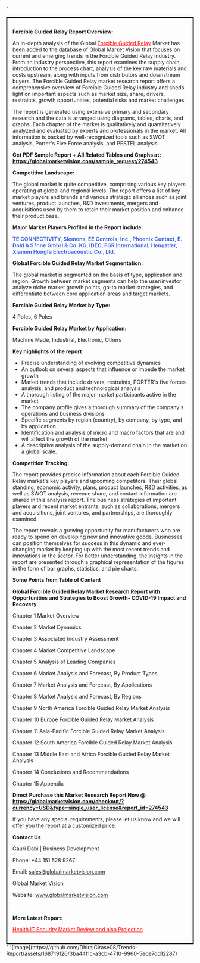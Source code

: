 "<div style='border: 3px solid black; padding: 1em;'>

<strong>Forcible Guided Relay Report Overview:</strong>

An in-depth analysis of the Global <a style='color: #ff0000;' href='https://globalmarketvision.com/reports/global-forcible-guided-relay-market/274543'>Forcible Guided Relay</a> Market has been added to the database of Global Market Vision that focuses on current and emerging trends in the Forcible Guided Relay industry. From an industry perspective, this report examines the supply chain, introduction to the process chart, analysis of the key raw materials and costs upstream, along with inputs from distributors and downstream buyers. The Forcible Guided Relay market research report offers a comprehensive overview of Forcible Guided Relay industry and sheds light on important aspects such as market size, share, drivers, restraints, growth opportunities, potential risks and market challenges.

The report is generated using extensive primary and secondary research and the data is arranged using diagrams, tables, charts, and graphs. Each chapter of the market is qualitatively and quantitatively analyzed and evaluated by experts and professionals in the market. All information is backed by well-recognized tools such as SWOT analysis, Porter's Five Force analysis, and PESTEL analysis.

<strong>Get PDF Sample Report + All Related Tables and Graphs at</strong><strong>:</strong><strong> <a style='color: #ff0000;' href='https://globalmarketvision.com/sample_request/274543?utm_source=linkedinPulse&utm_medium=SN&utm_campaign=SN'><strong>https://globalmarketvision.com/sample_request/274543</strong></a></strong>

<strong>Competitive Landscape:</strong>

The global market is quite competitive, comprising various key players operating at global and regional levels. The report offers a list of key market players and brands and various strategic alliances such as joint ventures, product launches, R&amp;D investments, mergers and acquisitions used by them to retain their market position and enhance their product base.

<strong>Major Market Players Profiled in the Report include:</strong>

<strong style='color: #4169e1;'>TE CONNECTIVITY, Siemens, EE Controls, Inc., Phoenix Contact, E. Dold & S?hne GmbH & Co. KG, IDEC, FGR International, Hengstler, Xiamen Hongfa Electroacoustic Co., Ltd.</strong>

<strong>Global Forcible Guided Relay Market Segmentation:</strong>

The global market is segmented on the basis of type, application and region. Growth between market segments can help the user/investor analyze niche market growth points, go-to market strategies, and differentiate between core application areas and target markets.

<strong>Forcible Guided Relay Market by Type</strong><strong>:</strong>

4 Poles, 6 Poles

<strong>Forcible Guided Relay Market by</strong><strong> Application:</strong>

Machine Made, Industrial, Electronic, Others

<strong>Key highlights of the report</strong>
<ul>
  <li>Precise understanding of evolving competitive dynamics</li>
  <li>An outlook on several aspects that influence or impede the market growth</li>
  <li>Market trends that include drivers, restraints, PORTER's five forces analysis, and product and technological analysis</li>
  <li>A thorough listing of the major market participants active in the market</li>
  <li>The company profile gives a thorough summary of the company's operations and business divisions</li>
  <li>Specific segments by region (country), by company, by type, and by application</li>
  <li>Identification and analysis of micro and macro factors that are and will affect the growth of the market</li>
  <li>A descriptive analysis of the supply-demand chain in the market on a global scale.</li>
</ul>
<strong>Competition Tracking:</strong>

The report provides precise information about each Forcible Guided Relay market's key players and upcoming competitors. Their global standing, economic activity, plans, product launches, R&amp;D activities, as well as SWOT analysis, revenue share, and contact information are shared in this analysis report. The business strategies of important players and recent market entrants, such as collaborations, mergers and acquisitions, joint ventures, and partnerships, are thoroughly examined.

The report reveals a growing opportunity for manufacturers who are ready to spend on developing new and innovative goods. Businesses can position themselves for success in this dynamic and ever-changing market by keeping up with the most recent trends and innovations in the sector. For better understanding, the insights in the report are presented through a graphical representation of the figures in the form of bar graphs, statistics, and pie charts.

<strong>Some Points from Table of Content</strong>

<strong>Global Forcible Guided Relay Market Research Report with Opportunities and Strategies to Boost Growth- COVID-19 Impact and Recovery</strong>

Chapter 1 Market Overview

Chapter 2 Market Dynamics

Chapter 3 Associated Industry Assessment

Chapter 4 Market Competitive Landscape

Chapter 5 Analysis of Leading Companies

Chapter 6 Market Analysis and Forecast, By Product Types

Chapter 7 Market Analysis and Forecast, By Applications

Chapter 8 Market Analysis and Forecast, By Regions

Chapter 9 North America Forcible Guided Relay Market Analysis

Chapter 10 Europe Forcible Guided Relay Market Analysis

Chapter 11 Asia-Pacific Forcible Guided Relay Market Analysis

Chapter 12 South America Forcible Guided Relay Market Analysis

Chapter 13 Middle East and Africa Forcible Guided Relay Market Analysis

Chapter 14 Conclusions and Recommendations

Chapter 15 Appendix

<strong>Direct Purchase this Market Research Report Now @ <a style='color: #ff0000;' href='https://globalmarketvision.com/checkout/?currency=USD&type=single_user_license&report_id=274543?utm_source=linkedinPulse&utm_medium=SN&utm_campaign=SN'><strong>https://globalmarketvision.com/checkout/?currency=USD&type=single_user_license&report_id=274543</strong></a></strong>

If you have any special requirements, please let us know and we will offer you the report at a customized price.
<p id='ember58' class='ember-view reader-content-blocks__paragraph'><strong>Contact Us</strong></p>
<p id='ember59' class='ember-view reader-content-blocks__paragraph'>Gauri Dabi | Business Development</p>
<p id='ember60' class='ember-view reader-content-blocks__paragraph'>Phone: +44 151 528 9267</p>
Email: <a href='mailto:sales@globalmarketvision.com'>sales@globalmarketvision.com</a>

Global Market Vision

Website: <a href='http://www.globalmarketvision.com/'>www.globalmarketvision.com</a>

&nbsp;

<strong>More Latest Report:</strong>

<a style='color: #ff0000;' href='https://medium.com/@namratasonawane27/health-it-security-market-review-and-also-projection-b05e1b0e4adc'>Health IT Security Market Review and also Projection</a>

</div>"
![image](https://github.com/DhirajGirase08/Trends-Report/assets/168719126/3ba44f1c-a3cb-4710-9960-5ede7dd12287)
